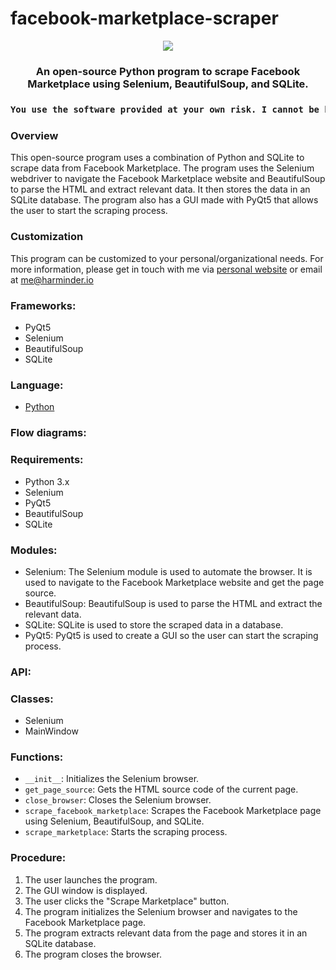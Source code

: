 # facebook-marketplace-scraper

<p align="center">
<img src="https://i.imgur.com/Mizo3N9.png">
</p>
<h3 align="center">An open-source Python program to scrape Facebook Marketplace using Selenium, BeautifulSoup, and SQLite.</h3>
<h3 align="center">

```diff
You use the software provided at your own risk. I cannot be held responsible for any potential consequences, including potential bans from Meta.
```
### Overview
This open-source program uses a combination of Python and SQLite  to scrape data from Facebook Marketplace. The program uses the Selenium webdriver to navigate the Facebook Marketplace website and BeautifulSoup to parse the HTML and extract relevant data. It then stores the data in an SQLite database. The program also has a GUI made with PyQt5 that allows the user to start the scraping process.

### Customization
This program can be customized to your personal/organizational needs. For more information, please get in touch with me via [personal website](https://www.harminder.io) or email at me@harminder.io
  
### Frameworks:
- PyQt5 
- Selenium 
- BeautifulSoup 
- SQLite 
  
### Language: 
- [Python](https://www.python.org/)
  
### Flow diagrams:

### Requirements:
- Python 3.x
- Selenium
- PyQt5 
- BeautifulSoup 
- SQLite
  
 ### Modules:
- Selenium: The Selenium module is used to automate the browser. It is used to navigate to the Facebook Marketplace website and get the page source.
- BeautifulSoup: BeautifulSoup is used to parse the HTML and extract the relevant data.
- SQLite: SQLite is used to store the scraped data in a database.
- PyQt5: PyQt5 is used to create a GUI so the user can start the scraping process.
  
 ### API:
  
 ### Classes:
- Selenium 
- MainWindow
  
### Functions:
- `__init__`: Initializes the Selenium browser. 
- `get_page_source`: Gets the HTML source code of the current page. 
- `close_browser`: Closes the Selenium browser. 
- `scrape_facebook_marketplace`: Scrapes the Facebook Marketplace page using Selenium, BeautifulSoup, and SQLite. 
- `scrape_marketplace`: Starts the scraping process.
 
### Procedure:
1. The user launches the program.
2. The GUI window is displayed.
3. The user clicks the "Scrape Marketplace" button.
4. The program initializes the Selenium browser and navigates to the Facebook Marketplace page.
5. The program extracts relevant data from the page and stores it in an SQLite database.
6. The program closes the browser. 
